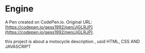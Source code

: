 # Engine

A Pen created on CodePen.io. Original URL: [https://codepen.io/gess1992/pen/JjGLRJP](https://codepen.io/gess1992/pen/JjGLRJP).

this project is about a motocycle description , usid HTML, CSS AND JAVASCRIPT 
